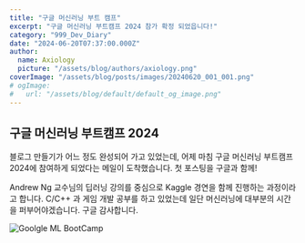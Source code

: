 ```yaml
---
title: "구글 머신러닝 부트 캠프"
excerpt: "구글 머신러닝 부트캠프 2024 참가 확정 되었읍니다!"
category: "999_Dev_Diary"
date: "2024-06-20T07:37:00.000Z"
author:
  name: Axiology
  picture: "/assets/blog/authors/axiology.png"
coverImage: "/assets/blog/posts/images/20240620_001_001.png"
# ogImage:
#   url: "/assets/blog/default/default_og_image.png"
---
```




## 구글 머신러닝 부트캠프 2024

블로그 만들기가 어느 정도 완성되어 가고 있었는데, 어제 마침 구글 머신러닝 부트캠프 2024에 참여하게 되었다는 메일이 도착했습니다. 첫 포스팅을 구글과 함께!

Andrew Ng 교수님의 딥러닝 강의를 중심으로 Kaggle 경연을 함께 진행하는 과정이라고 합니다. C/C++ 과 게임 개발 공부를 하고 있었는데 일단 머신러닝에 대부분의 시간을 퍼부어야겠습니다. 구글 감사합니다.


![Goolgle ML BootCamp](/assets/blog/posts/images/20240620_001_002.png)



